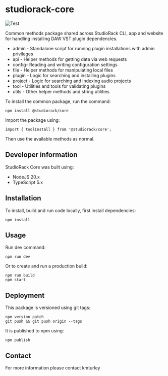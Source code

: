 # studiorack-core

![Test](https://github.com/studiorack/studiorack-core/workflows/Test/badge.svg)

Common methods package shared across StudioRack CLI, app and website for handling installing DAW VST plugin dependencies.

- admin - Standalone script for running plugin installations with admin privileges
- api - Helper methods for getting data via web requests
- config- Reading and writing configuration settings
- file - Helper methods for manipulating local files
- plugin - Logic for searching and installing plugins
- project - Logic for searching and indexing audio projects
- tool - Utilities and tools for validating plugins
- utils - Other helper methods and string utilities

To install the common package, run the command:

    npm install @studiorack/core

Import the package using:

    import { toolInstall } from '@studiorack/core';

Then use the available methods as normal.

## Developer information

StudioRack Core was built using:

- NodeJS 20.x
- TypeScript 5.x

## Installation

To install, build and run code locally, first install dependencies:

    npm install

## Usage

Run dev command:

    npm run dev

Or to create and run a production build:

    npm run build
    npm start

## Deployment

This package is versioned using git tags:

    npm version patch
    git push && git push origin --tags

It is published to npm using:

    npm publish

## Contact

For more information please contact kmturley
